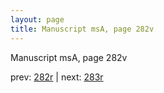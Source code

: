 ```yaml
---
layout: page
title: Manuscript msA, page 282v
---
```


Manuscript msA, page 282v

prev:  [282r](../282r) | next:  [283r](../283r)